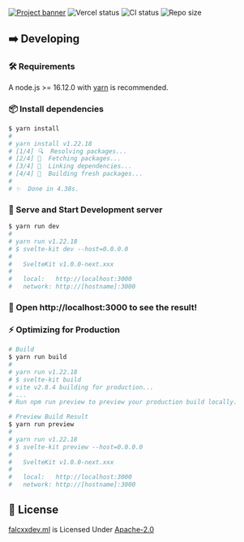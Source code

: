 [![Project banner](https://cdn.upload.systems/uploads/ZsVdkb62.png)](https://falcxxdev.ml)
![Vercel status](https://img.shields.io/github/deployments/gifaldyazkaa/gifaldyazkaa.github.io/Production?label=Vercel&logo=vercel&logoColor=%23000&style=for-the-badge) ![CI status](https://img.shields.io/github/workflow/status/gifaldyazkaa/gifaldyazkaa.github.io/%5BPrettier%20&%20ESLint%5D%20Lint%20Checking?label=CI&logo=github-actions&style=for-the-badge) ![Repo size](https://img.shields.io/github/repo-size/gifaldyazkaa/gifaldyazkaa.github.io?logo=github&style=for-the-badge)

## ➡️ Developing

### 🛠️ Requirements

A node.js >= 16.12.0 with [yarn](https://yarnpkg.com) is recommended.

### 📦 Install dependencies

```sh
$ yarn install
#
# yarn install v1.22.18
# [1/4] 🔍  Resolving packages...
# [2/4] 🚚  Fetching packages...
# [3/4] 🔗  Linking dependencies...
# [4/4] 🔨  Building fresh packages...
#
# ✨  Done in 4.38s.
```

### 🏃 Serve and Start Development server

```sh
$ yarn run dev
#
# yarn run v1.22.18
# $ svelte-kit dev --host=0.0.0.0
#
#   SvelteKit v1.0.0-next.xxx
#
#   local:   http://localhost:3000
#   network: http://[hostname]:3000
```

### :tada: Open http://localhost:3000 to see the result!

### ⚡ Optimizing for Production

```sh
# Build
$ yarn run build
#
# yarn run v1.22.18
# $ svelte-kit build
# vite v2.8.4 building for production...
# ...
# Run npm run preview to preview your production build locally.

# Preview Build Result
$ yarn run preview
#
# yarn run v1.22.18
# $ svelte-kit preview --host=0.0.0.0
#
#   SvelteKit v1.0.0-next.xxx
#
#   local:   http://localhost:3000
#   network: http://[hostname]:3000
```

## 📃 License

[falcxxdev.ml](#) is Licensed Under [Apache-2.0](./LICENSE)
